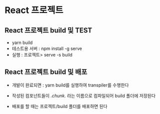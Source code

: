 # React 프로젝트

## React 프로젝트 build 및 TEST
* yarn build
* 테스트용 서버 : npm install -g serve
* 실행 : 프로젝트> serve -s build

## React 프로젝트 build 및 배포
* 개발이 완료되면 : yarn build를 실행하여 transpiler를 수행한다
* 작성된 컴포넌트들이 *.chunk.* 라는 이름으로 컴파일되어 build 폴더에 저장된다

* 배포를 할 때는 프로젝트/build 폴더를 배포하면 된다